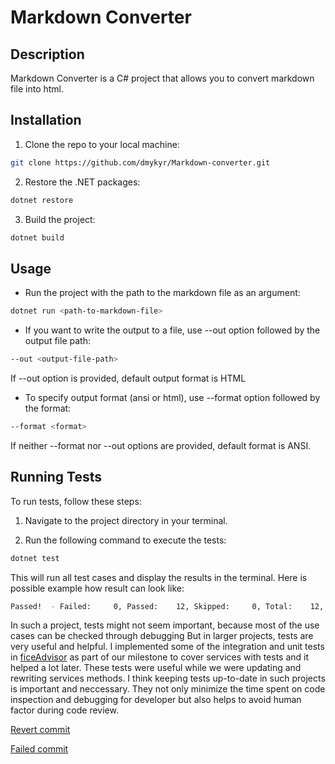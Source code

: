 # Markdown Converter

## Description
Markdown Converter is a C# project that allows you to convert markdown file into html.


## Installation

1. Clone the repo to your local machine:
```bash
git clone https://github.com/dmykyr/Markdown-converter.git
```

2. Restore the .NET packages:
```bash
dotnet restore
```

3. Build the project:
```bash
dotnet build
```


## Usage
* Run the project with the path to the markdown file as an argument:

```bash
dotnet run <path-to-markdown-file>
```

* If you want to write the output to a file, use --out option followed by the output file path:
```bash
--out <output-file-path>
```
If --out option is provided, default output format is HTML

* To specify output format (ansi or html), use --format option followed by the format:
```bash
--format <format>
```

If neither --format nor --out options are provided, default format is ANSI.

## Running Tests

To run tests, follow these steps:

1. Navigate to the project directory in your terminal.

2. Run the following command to execute the tests:

```bash
dotnet test
```

This will run all test cases and display the results in the terminal.
Here is possible example how result can look like:
```bash
Passed!  - Failed:     0, Passed:    12, Skipped:     0, Total:    12, Duration: 17 ms - MarkdownConverter.dll (net8.0)
```

In such a project, tests might not seem important, because most of the use cases can be checked through debugging
But in larger projects, tests are very useful and helpful. 
I implemented some of the integration and unit tests in [ficeAdvisor](https://github.com/fictadvisor/fictadvisor) as part of our milestone to cover services with tests and it helped a lot later. 
These tests were useful while we were updating and rewriting services methods.
I think keeping tests up-to-date in such projects is important and neccessary. 
They not only minimize the time spent on code inspection and debugging for developer but also helps to avoid human factor during code review.

[Revert commit](https://github.com/dmykyr/Markdown-converter/commit/ec55864fb57ef1c399c7ea07be6c7cd6e11c3302)

[Failed commit](https://github.com/dmykyr/Markdown-converter/commit/351063d3d9f5cd388bed3c941cc750cf663b485e)
